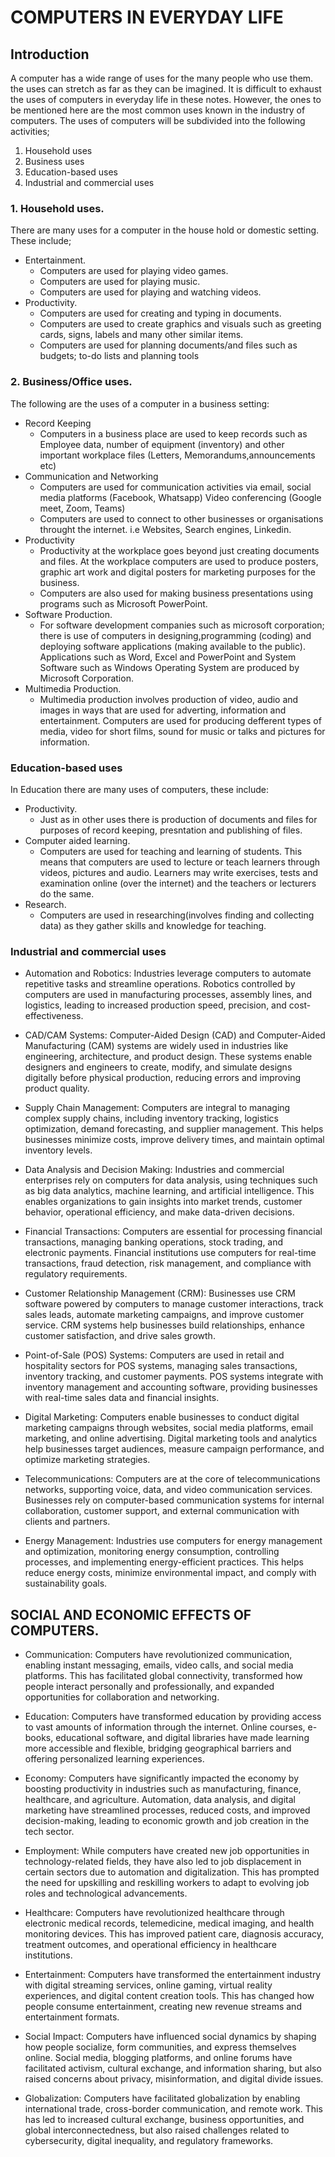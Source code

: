 # COMPUTERS IN EVERYDAY LIFE
## Introduction
A computer has a wide range of uses for the many people who use them. the uses can stretch as far as they can be imagined. It is difficult to exhaust the uses of computers in everyday life in these notes. However, the ones to be mentioned here are the most common uses known in the industry of computers. The uses of computers will be subdivided into the following activities;
1. Household uses
2. Business uses
3. Education-based uses
4. Industrial and commercial uses

### 1. Household uses.
There are many uses for a computer in the house hold or domestic setting. These include;
- Entertainment.
    - Computers are used for playing video games.
    - Computers are used for playing music.
    - Computers are used for playing and watching videos.
- Productivity.
    - Computers are used for creating and typing in documents.
    - Computers are used to create graphics and visuals such as greeting cards, signs, labels and many other similar items.
    - Computers are used for planning documents/and files such as budgets; to-do lists and planning tools

### 2. Business/Office uses.
The following are the uses of a computer in a business setting:
- Record Keeping
    - Computers in a business place are used to keep records such as Employee data, number of equipment (inventory) and other important workplace files (Letters, Memorandums,announcements etc)
- Communication and Networking
    - Computers are used for communication activities via email, social media platforms (Facebook, Whatsapp) Video conferencing (Google meet, Zoom, Teams)
    - Computers are used to connect to other businesses or organisations throught the internet. i.e Websites, Search engines, Linkedin.
- Productivity
    - Productivity at the workplace goes beyond just creating documents and files. At the workplace computers are used to produce posters, graphic art work and digital posters for marketing purposes for the business.
    - Computers are also used for making business presentations using programs such as Microsoft PowerPoint.
- Software Production.
    - For software development companies such as microsoft corporation; there is use of computers in designing,programming (coding) and deploying software applications (making available to the public). Applications such as Word, Excel and PowerPoint and System Software such as Windows Operating System are produced by Microsoft Corporation.
- Multimedia Production.
    - Multimedia production involves production of video, audio and images in ways that are used for adverting, information and entertainment. Computers are used for producing defferent types of media, video for short films, sound for music or talks and pictures for information.
### Education-based uses
In Education there are many uses of computers, these include:
- Productivity. 
    - Just as in other uses there is production of documents and files for purposes of record keeping, presntation and publishing of files.
- Computer aided learning.
    - Computers are used for teaching and learning of students. This means that computers are used to lecture or teach learners through videos, pictures and audio. Learners may write exercises, tests and examination online (over the internet) and the teachers or lecturers do the same. 
- Research.
    - Computers are used in researching(involves finding and collecting data) as they gather skills and knowledge for teaching.
### Industrial and commercial uses

- Automation and Robotics: Industries leverage computers to automate repetitive tasks and streamline operations. Robotics controlled by computers are used in manufacturing processes, assembly lines, and logistics, leading to increased production speed, precision, and cost-effectiveness.

- CAD/CAM Systems: Computer-Aided Design (CAD) and Computer-Aided Manufacturing (CAM) systems are widely used in industries like engineering, architecture, and product design. These systems enable designers and engineers to create, modify, and simulate designs digitally before physical production, reducing errors and improving product quality.

- Supply Chain Management: Computers are integral to managing complex supply chains, including inventory tracking, logistics optimization, demand forecasting, and supplier management. This helps businesses minimize costs, improve delivery times, and maintain optimal inventory levels.

- Data Analysis and Decision Making: Industries and commercial enterprises rely on computers for data analysis, using techniques such as big data analytics, machine learning, and artificial intelligence. This enables organizations to gain insights into market trends, customer behavior, operational efficiency, and make data-driven decisions.

- Financial Transactions: Computers are essential for processing financial transactions, managing banking operations, stock trading, and electronic payments. Financial institutions use computers for real-time transactions, fraud detection, risk management, and compliance with regulatory requirements.

- Customer Relationship Management (CRM): Businesses use CRM software powered by computers to manage customer interactions, track sales leads, automate marketing campaigns, and improve customer service. CRM systems help businesses build relationships, enhance customer satisfaction, and drive sales growth.

- Point-of-Sale (POS) Systems: Computers are used in retail and hospitality sectors for POS systems, managing sales transactions, inventory tracking, and customer payments. POS systems integrate with inventory management and accounting software, providing businesses with real-time sales data and financial insights.

- Digital Marketing: Computers enable businesses to conduct digital marketing campaigns through websites, social media platforms, email marketing, and online advertising. Digital marketing tools and analytics help businesses target audiences, measure campaign performance, and optimize marketing strategies.

- Telecommunications: Computers are at the core of telecommunications networks, supporting voice, data, and video communication services. Businesses rely on computer-based communication systems for internal collaboration, customer support, and external communication with clients and partners.

- Energy Management: Industries use computers for energy management and optimization, monitoring energy consumption, controlling processes, and implementing energy-efficient practices. This helps reduce energy costs, minimize environmental impact, and comply with sustainability goals.

## SOCIAL AND ECONOMIC EFFECTS OF COMPUTERS.
 - Communication: Computers have revolutionized communication, enabling instant messaging, emails, video calls, and social media platforms. This has facilitated global connectivity, transformed how people interact personally and professionally, and expanded opportunities for collaboration and networking.

- Education: Computers have transformed education by providing access to vast amounts of information through the internet. Online courses, e-books, educational software, and digital libraries have made learning more accessible and flexible, bridging geographical barriers and offering personalized learning experiences.

- Economy: Computers have significantly impacted the economy by boosting productivity in industries such as manufacturing, finance, healthcare, and agriculture. Automation, data analysis, and digital marketing have streamlined processes, reduced costs, and improved decision-making, leading to economic growth and job creation in the tech sector.

- Employment: While computers have created new job opportunities in technology-related fields, they have also led to job displacement in certain sectors due to automation and digitalization. This has prompted the need for upskilling and reskilling workers to adapt to evolving job roles and technological advancements.

 - Healthcare: Computers have revolutionized healthcare through electronic medical records, telemedicine, medical imaging, and health monitoring devices. This has improved patient care, diagnosis accuracy, treatment outcomes, and operational efficiency in healthcare institutions.

 - Entertainment: Computers have transformed the entertainment industry with digital streaming services, online gaming, virtual reality experiences, and digital content creation tools. This has changed how people consume entertainment, creating new revenue streams and entertainment formats.

- Social Impact: Computers have influenced social dynamics by shaping how people socialize, form communities, and express themselves online. Social media, blogging platforms, and online forums have facilitated activism, cultural exchange, and information sharing, but also raised concerns about privacy, misinformation, and digital divide issues.

 - Globalization: Computers have facilitated globalization by enabling international trade, cross-border communication, and remote work. This has led to increased cultural exchange, business opportunities, and global interconnectedness, but also raised challenges related to cybersecurity, digital inequality, and regulatory frameworks.
